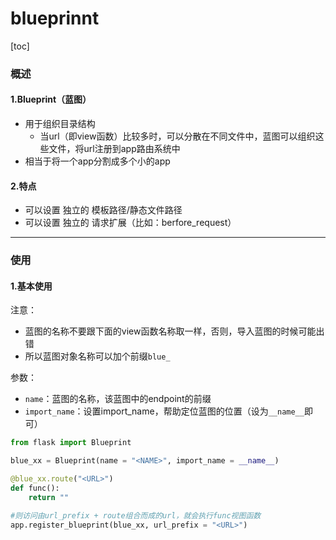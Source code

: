 # blueprinnt
[toc]
### 概述

#### 1.Blueprint（蓝图）
* 用于组织目录结构
  * 当url（即view函数）比较多时，可以分散在不同文件中，蓝图可以组织这些文件，将url注册到app路由系统中
* 相当于将一个app分割成多个小的app

#### 2.特点
* 可以设置 独立的 模板路径/静态文件路径
* 可以设置 独立的 请求扩展（比如：berfore_request）

***

### 使用

#### 1.基本使用
注意：
  * 蓝图的名称不要跟下面的view函数名称取一样，否则，导入蓝图的时候可能出错
  * 所以蓝图对象名称可以加个前缀`blue_`

参数：
  * `name`：蓝图的名称，该蓝图中的endpoint的前缀
  * `import_name`：设置import_name，帮助定位蓝图的位置（设为`__name__`即可）
```python
from flask import Blueprint

blue_xx = Blueprint(name = "<NAME>", import_name = __name__)

@blue_xx.route("<URL>")
def func():
    return ""

#则访问由url_prefix + route组合而成的url，就会执行func视图函数
app.register_blueprint(blue_xx, url_prefix = "<URL>")
```
